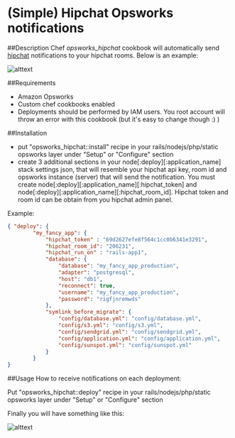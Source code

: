 # (Simple) Hipchat Opsworks notifications

##Description
Chef *opsworks_hipchat* cookbook will automatically send [hipchat](http://www.hipchat.com)
notifications to your hipchat rooms. Below is an example:

![alttext](https://github.com/wzin/opsworks_hipchat/blob/master/images/notification_example.png?raw=true "")

##Requirements
- Amazon Opsworks
- Custom chef cookbooks enabled 
- Deployments should be performed by IAM users. You root account will throw an error with this cookbook (but it's easy to change though :) )

##Installation 
* put "opsworks_hipchat::install" recipe in your rails/nodejs/php/static opsworks layer under "Setup" or "Configure" section
* create 3 additional sections in your node[:deploy][:application_name] stack settings json,
that will resemble your hipchat api key, room id and opsworks instance
(server) that will send the notification. You must create node[:deploy][:application_name][:hipchat_token] and node[:deploy][:application_name][:hipchat_room_id]. Hipchat token and room id can be obtain from you hipchat admin panel.

Example:

```json
{ "deploy": {
        "my_fancy_app": {
            "hipchat_token" : "69d2627efe8f564c1cc0b6341e3291",
            "hipchat_room_id": "206231",
            "hipchat_run_on" : "rails-app1",
            "database": {
                "database": "my_fancy_app_production",
                "adapter": "postgresql",
                "host": "db1",
                "reconnect": true,
                "username": "my_fancy_app_production",
                "password": "rigfjnremwds"
            },
            "symlink_before_migrate": {
                "config/database.yml": "config/database.yml",
                "config/s3.yml": "config/s3.yml",
                "config/sendgrid.yml": "config/sendgrid.yml",
                "config/application.yml": "config/application.yml",
                "config/sunspot.yml": "config/sunspot.yml"
            }
        }
}
```

##Usage
How to receive notifications on each deployment:

Put "opsworks_hipchat::deploy" recipe in your rails/nodejs/php/static opsworks layer under "Setup" or "Configure" section

Finally you will have something like this:

![alttext](https://github.com/wzin/opsworks_hipchat/blob/master/images/configuration_example.png?raw=true "")
